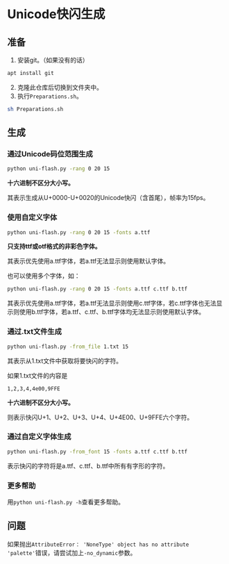 # Unicode快闪生成

## 准备
1. 安装git。（如果没有的话）
```bash
apt install git
```
2. 克隆此仓库后切换到文件夹中。
3. 执行`Preparations.sh`。
```bash
sh Preparations.sh
```
## 生成
### 通过Unicode码位范围生成
```bash
python uni-flash.py -rang 0 20 15
```
**十六进制不区分大小写。**

其表示生成从U+0000-U+0020的Unicode快闪（含首尾），帧率为15fps。
### 使用自定义字体
```bash
python uni-flash.py -rang 0 20 15 -fonts a.ttf
```
**只支持ttf或otf格式的非彩色字体。**

其表示优先使用a.ttf字体，若a.ttf无法显示则使用默认字体。

也可以使用多个字体，如：
```bash
python uni-flash.py -rang 0 20 15 -fonts a.ttf c.ttf b.ttf
```
其表示优先使用a.ttf字体，若a.ttf无法显示则使用c.ttf字体，若c.ttf字体也无法显示则使用b.ttf字体，若a.ttf、c.ttf、b.ttf字体均无法显示则使用默认字体。
### 通过.txt文件生成
```bash
python uni-flash.py -from_file 1.txt 15
```
其表示从1.txt文件中获取将要快闪的字符。

如果1.txt文件的内容是
```text
1,2,3,4,4e00,9FFE
```
**十六进制不区分大小写。**

则表示快闪U+1、U+2、U+3、U+4、U+4E00、U+9FFE六个字符。
### 通过自定义字体生成
```bash
python uni-flash.py -from_font 15 -fonts a.ttf c.ttf b.ttf
```
表示快闪的字符将是a.ttf、c.ttf、b.ttf中所有有字形的字符。
### 更多帮助
用`python uni-flash.py -h`查看更多帮助。

## 问题
如果抛出`AttributeError： 'NoneType' object has no attribute 'palette'`错误，请尝试加上`-no_dynamic`参数。